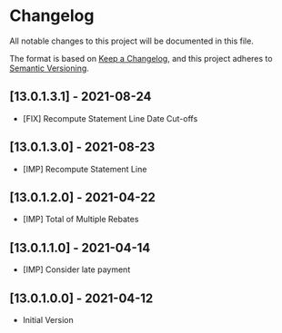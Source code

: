 # Changelog

All notable changes to this project will be documented in this file.

The format is based on [Keep a Changelog](https://keepachangelog.com/en/1.0.0/),
and this project adheres to [Semantic Versioning](https://semver.org/spec/v2.0.0.html).

## [13.0.1.3.1] - 2021-08-24

- [FIX] Recompute Statement Line Date Cut-offs 

## [13.0.1.3.0] - 2021-08-23

- [IMP] Recompute Statement Line

## [13.0.1.2.0] - 2021-04-22

- [IMP] Total of Multiple Rebates

## [13.0.1.1.0] - 2021-04-14

- [IMP] Consider late payment

## [13.0.1.0.0] - 2021-04-12

- Initial Version
